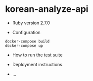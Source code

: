 # korean-analyze-api

* Ruby version
2.7.0

* Configuration
```
docker-compose build
docker-compose up
```

* How to run the test suite

* Deployment instructions

* ...
